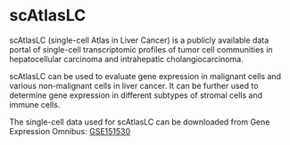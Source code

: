 # scAtlasLC


scAtlasLC (single-cell Atlas in Liver Cancer) is a publicly available data portal of single-cell transcriptomic profiles of tumor cell communities in hepatocellular carcinoma and intrahepatic cholangiocarcinoma.

scAtlasLC can be used to evaluate gene expression in malignant cells and various non-malignant cells in liver cancer. It can be further used to determine gene expression in different subtypes of stromal cells and immune cells.

The single-cell data used for scAtlasLC can be downloaded from Gene Expression Omnibus: [GSE151530](https://www.ncbi.nlm.nih.gov/geo/query/acc.cgi?acc=GSE151530)


